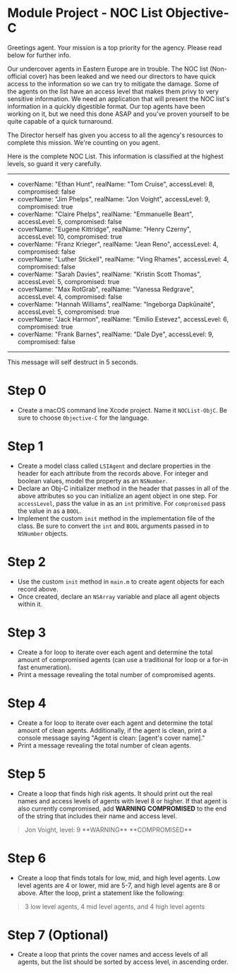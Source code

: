 # Module Project - NOC List Objective-C

Greetings agent. Your mission is a top priority for the agency. Please read below for further info.

Our undercover agents in Eastern Europe are in trouble. The NOC list (Non-official cover) has been leaked and we need our directors to have quick access to the information so we can try to mitigate the damage. Some of the agents on the list have an access level that makes them privy to very sensitive information. We need an application that will present the NOC list's information in a quickly digestible format. Our top agents have been working on it, but we need this done ASAP and you've proven yourself to be quite capable of a quick turnaround.

The Director herself has given you access to all the agency's resources to complete this mission. We're counting on you agent.

Here is the complete NOC List. This information is classified at the highest levels, so guard it very carefully.

---
 * coverName: "Ethan Hunt", realName: "Tom Cruise", accessLevel: 8, compromised: false
 * coverName: "Jim Phelps", realName: "Jon Voight", accessLevel: 9, compromised: true
 * coverName: "Claire Phelps", realName: "Emmanuelle Beart", accessLevel: 5, compromised: false
 * coverName: "Eugene Kittridge", realName: "Henry Czerny", accessLevel: 10, compromised: true
 * coverName: "Franz Krieger", realName: "Jean Reno", accessLevel: 4, compromised: false
 * coverName: "Luther Stickell", realName: "Ving Rhames", accessLevel: 4, compromised: false
 * coverName: "Sarah Davies", realName: "Kristin Scott Thomas", accessLevel: 5, compromised: true
 * coverName: "Max RotGrab", realName: "Vanessa Redgrave", accessLevel: 4, compromised: false
 * coverName: "Hannah Williams", realName: "Ingeborga Dapkūnaitė", accessLevel: 5, compromised: true
 * coverName: "Jack Harmon", realName: "Emilio Estevez", accessLevel: 6, compromised: true
 * coverName: "Frank Barnes", realName: "Dale Dye", accessLevel: 9, compromised: false
---

This message will self destruct in 5 seconds.

# Step 0

* Create a macOS command line Xcode project. Name it `NOCList-ObjC`. Be sure to choose `Objective-C` for the language.

# Step 1

* Create a model class called `LSIAgent` and declare properties in the header for each attribute from the records above. For integer and boolean values, model the property as an `NSNumber`.
* Declare an Obj-C initializer method in the header that passes in all of the above attributes so you can initialize an agent object in one step. For `accessLevel`, pass the value in as an `int` primitive. For `compromised` pass the value in as a `BOOL`.
* Implement the custom `init` method in the implementation file of the class. Be sure to convert the `int` and `BOOL` arguments passed in to `NSNumber` objects.

# Step 2

* Use the custom `init` method in `main.m` to create agent objects for each record above.
* Once created, declare an `NSArray` variable and place all agent objects within it.

# Step 3

* Create a for loop to iterate over each agent and determine the total amount of compromised agents (can use a traditional for loop or a for-in fast enumeration).
* Print a message revealing the total number of compromised agents.

# Step 4

* Create a for loop to iterate over each agent and determine the total amount of clean agents. Additionally, if the agent is clean, print a console message saying "Agent is clean: [agent's cover name]."
* Print a message revealing the total number of clean agents.

# Step 5

* Create a loop that finds high risk agents. It should print out the real names and access levels of agents with level 8 or higher. If that agent is also currently compromised, add **WARNING** **COMPROMISED** to the end of the string that includes their name and access level.
>Jon Voight, level: 9 \*\*WARNING** \*\*COMPROMISED**

# Step 6

* Create a loop that finds totals for low, mid, and high level agents. Low level agents are 4 or lower, mid are 5-7, and high level agents are 8 or above. After the loop, print a statement like the following:
>3 low level agents, 4 mid level agents, and 4 high level agents

# Step 7 (Optional)

* Create a loop that prints the cover names and access levels of all agents, but the list should be sorted by access level, in ascending order.
